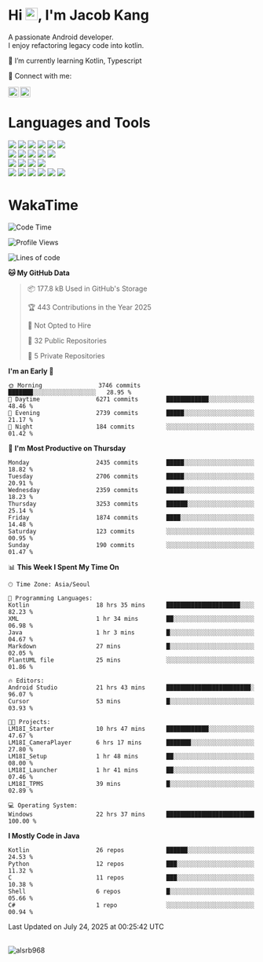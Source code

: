 # Hi <img src="https://media.giphy.com/media/hvRJCLFzcasrR4ia7z/giphy.gif" width="25px">, I'm Jacob Kang
A passionate Android developer.
</br>
I enjoy refactoring legacy code into kotlin.

🌱 I’m currently learning Kotlin, Typescript

🤝 Connect with me:

<a href="https://www.linkedin.com/in/minkyu-kang-b7477b1b2/"><img align="left" src="https://raw.githubusercontent.com/yushi1007/yushi1007/main/images/linkedin.svg" alt="Minkyu Kang | LinkedIn" width="21px"/></a>
<a href="https://www.instagram.com/_jacob_kang/"><img align="left" src="https://raw.githubusercontent.com/yushi1007/yushi1007/main/images/instagram.svg" alt="Jacob Kang | Instagram" width="21px"/></a>

</br>

# Languages and Tools

<div align="left">
<img src="https://img.shields.io/badge/java-007396?logo=java&logoColor=white"/>
<img src="https://img.shields.io/badge/kotlin-7F52FF?logo=kotlin&logoColor=white"/>
<img src="https://img.shields.io/badge/python-3776AB?logo=python&logoColor=white"/>
<img src="https://img.shields.io/badge/bash shell-4EAA25?logo=gnubash&logoColor=white"/>
<img src="https://img.shields.io/badge/c-A8B9CC?logo=c&logoColor=white"/>
<img src="https://img.shields.io/badge/c++-00599C?logo=c%2b%2b&logoColor=white"/>
</div>
<div align="left">
<img src="https://img.shields.io/badge/git-F05032?logo=git&logoColor=white"/>
<img src="https://img.shields.io/badge/github-181717?logo=github&logoColor=white"/>
<img src="https://img.shields.io/badge/mysql-4479A1?logo=mysql&logoColor=white"/>
<img src="https://img.shields.io/badge/sqlite-003B57?logo=sqlite&logoColor=white"/>
<img src="https://img.shields.io/badge/amazon AWS-232F3E?logo=amazonaws&logoColor=white"/>
</div>
<div align="left">
<img src="https://img.shields.io/badge/android-3DDC84?logo=android&logoColor=white"/>
<img src="https://img.shields.io/badge/linux-FCC624?logo=linux&logoColor=white"/>
<img src="https://img.shields.io/badge/flask-000000?logo=flask&logoColor=white"/>
<img src="https://img.shields.io/badge/arduino-00979D?logo=arduino&logoColor=white"/>
</div>
<div align="left">
<img src="https://img.shields.io/badge/slack-4A154B?logo=slack&logoColor=white"/>
<img src="https://img.shields.io/badge/notion-000000?logo=notion&logoColor=white"/>
<img src="https://img.shields.io/badge/jira-0052CC?logo=jira&logoColor=white"/>
<img src="https://img.shields.io/badge/postman-FF6C37?logo=postman&logoColor=white"/>
<img src="https://img.shields.io/badge/intellij-000000?logo=intellijidea&logoColor=white"/>
<img src="https://img.shields.io/badge/pycharm-000000?logo=pycharm&logoColor=white"/>
</div>

# WakaTime

<!--START_SECTION:waka-->
![Code Time](http://img.shields.io/badge/Code%20Time-5%2C096%20hrs%2054%20mins-blue)

![Profile Views](http://img.shields.io/badge/Profile%20Views-0-blue)

![Lines of code](https://img.shields.io/badge/From%20Hello%20World%20I%27ve%20Written-5.6%20million%20lines%20of%20code-blue)

**🐱 My GitHub Data** 

> 📦 177.8 kB Used in GitHub's Storage 
 > 
> 🏆 443 Contributions in the Year 2025
 > 
> 🚫 Not Opted to Hire
 > 
> 📜 32 Public Repositories 
 > 
> 🔑 5 Private Repositories 
 > 
**I'm an Early 🐤** 

```text
🌞 Morning                3746 commits        ███████░░░░░░░░░░░░░░░░░░   28.95 % 
🌆 Daytime                6271 commits        ████████████░░░░░░░░░░░░░   48.46 % 
🌃 Evening                2739 commits        █████░░░░░░░░░░░░░░░░░░░░   21.17 % 
🌙 Night                  184 commits         ░░░░░░░░░░░░░░░░░░░░░░░░░   01.42 % 
```
📅 **I'm Most Productive on Thursday** 

```text
Monday                   2435 commits        █████░░░░░░░░░░░░░░░░░░░░   18.82 % 
Tuesday                  2706 commits        █████░░░░░░░░░░░░░░░░░░░░   20.91 % 
Wednesday                2359 commits        █████░░░░░░░░░░░░░░░░░░░░   18.23 % 
Thursday                 3253 commits        ██████░░░░░░░░░░░░░░░░░░░   25.14 % 
Friday                   1874 commits        ████░░░░░░░░░░░░░░░░░░░░░   14.48 % 
Saturday                 123 commits         ░░░░░░░░░░░░░░░░░░░░░░░░░   00.95 % 
Sunday                   190 commits         ░░░░░░░░░░░░░░░░░░░░░░░░░   01.47 % 
```


📊 **This Week I Spent My Time On** 

```text
🕑︎ Time Zone: Asia/Seoul

💬 Programming Languages: 
Kotlin                   18 hrs 35 mins      █████████████████████░░░░   82.23 % 
XML                      1 hr 34 mins        ██░░░░░░░░░░░░░░░░░░░░░░░   06.98 % 
Java                     1 hr 3 mins         █░░░░░░░░░░░░░░░░░░░░░░░░   04.67 % 
Markdown                 27 mins             █░░░░░░░░░░░░░░░░░░░░░░░░   02.05 % 
PlantUML file            25 mins             ░░░░░░░░░░░░░░░░░░░░░░░░░   01.86 % 

🔥 Editors: 
Android Studio           21 hrs 43 mins      ████████████████████████░   96.07 % 
Cursor                   53 mins             █░░░░░░░░░░░░░░░░░░░░░░░░   03.93 % 

🐱‍💻 Projects: 
LM18I_Starter            10 hrs 47 mins      ████████████░░░░░░░░░░░░░   47.67 % 
LM18I_CameraPlayer       6 hrs 17 mins       ███████░░░░░░░░░░░░░░░░░░   27.80 % 
LM18I_Setup              1 hr 48 mins        ██░░░░░░░░░░░░░░░░░░░░░░░   08.00 % 
LM18I_Launcher           1 hr 41 mins        ██░░░░░░░░░░░░░░░░░░░░░░░   07.46 % 
LM18I_TPMS               39 mins             █░░░░░░░░░░░░░░░░░░░░░░░░   02.89 % 

💻 Operating System: 
Windows                  22 hrs 37 mins      █████████████████████████   100.00 % 
```

**I Mostly Code in Java** 

```text
Kotlin                   26 repos            ██████░░░░░░░░░░░░░░░░░░░   24.53 % 
Python                   12 repos            ███░░░░░░░░░░░░░░░░░░░░░░   11.32 % 
C                        11 repos            ███░░░░░░░░░░░░░░░░░░░░░░   10.38 % 
Shell                    6 repos             █░░░░░░░░░░░░░░░░░░░░░░░░   05.66 % 
C#                       1 repo              ░░░░░░░░░░░░░░░░░░░░░░░░░   00.94 % 
```




 Last Updated on July 24, 2025 at 00:25:42 UTC
<!--END_SECTION:waka-->

</br>

<div align="left">
<img align="left" src="https://github-readme-stats.vercel.app/api/top-langs?username=alsrb968&show_icons=true&locale=en&layout=compact&theme=dark" alt="alsrb968" />
</div>
